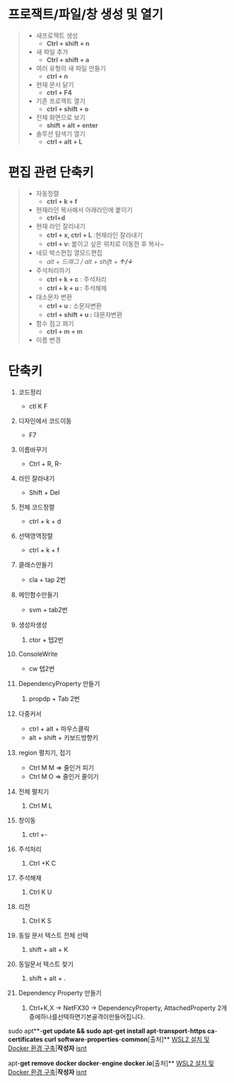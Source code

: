 # 프로잭트/파일/창 생성 및 열기

> * 새프로잭트 생성
>   * **Ctrl + shift + n**
> * 새 파일 추가
>   * **Ctrl + shift + a**
> * 여러 유형의 새 파일 만들기
>   * **ctrl + n**
> * 현재 문서 닽기
>   * **ctrl + F4**
> * 기존 프로젝트 열기
>   * **ctrl + shift + o**
> * 전체 화면으로 보기
>   * **shift + alt + enter**
> * 솔루션 탐색기 열기
>   * **ctrl + alt + L**

# 편집 관련 단축키

> * 자동정렬
>   * **ctrl + k + f**
> * 현재라인 복사해서 아래라인에 붙이기
>   * **ctrl+d**
> * 현재 라인 잘리내기
>   * **ctrl + x, ctrl + L** :현재라인 잘라내기
>   * **ctrl + v:** 붙이고 싶은 위치로 이동한 후 복사~
> * 네모 박스편집 열모드편집
>   * *alt + 드래그 /  alt + shift + **↑/↓***
> * 주석처리하기
>   * **ctrl + k + c** : 주석처리
>   * **ctrl + k + u :** 주석해제
> * 대소문자 변환
>   * **ctrl + u :** 소문자변환
>   * **ctrl + shift + u :** 대문자변환
> * 함수 점고 펴기
>   * **ctrl + m + m**
> * 이름 변경

# 단축키

1. 코드정리

   * ctl  K F
2. 디자인에서 코드이동

   * F7
3. 이름바꾸기

   * Ctrl + R, R-
4. 라인 잘라내기

   * Shift + Del
5. 전체 코드정렬

   * ctrl + k + d
6. 선택영역정렬

   * ctrl +  k + f
7. 클래스만들기

   * cla + tap 2번
8. 메인함수만들기

   * svm  + tab2번
9. 생성자생성

   1. ctor +  텝2번
10. ConsoleWrite

    * cw 텝2번
11. DependencyProperty 만들기

    1. propdp + Tab 2번
12. 다중커서

    * ctrl + alt + 마우스클릭
    * alt +
      shift + 키보드방향키
13. region  펼치기, 접기

    * Ctrl  M M => 줄인거 피기
    * Ctrl M O => 줄인거 줄이기
14. 전체 펼치기

    1. Ctrl M L
15. 창이동

    1. ctrl  +-
16. 주석처리

    1. Ctrl +K C
17. 주석해재

    1. Ctrl K U
18. 리전

    1. Ctrl K S
19. 동일 문서 텍스트 전체 선택

    1. shift + alt + K
20. 동일문서 텍스트 찾기

    1. shift + alt + .
21. Dependency
    Property 만들기

    1. Ctrl+K,X -> NetFX30
       -> DependencyProperty, AttachedProperty 2개중에하나를선택하면기본골격이만들어집니다.

sudo apt**-**get update **&&** sudo apt**-**get install
    apt**-**transport**-**https
    ca**-**certificates
    curl
    software**-**properties**-**common**[출처]** [WSL2 설치 및 Docker 환경 구축](https://blog.naver.com/ilikebigmac/222007741507)|**작성자** [isnt](https://blog.naver.com/ilikebigmac)

apt-**get remove docker docker**-**engine docker**.**io**[출처]** [WSL2 설치 및 Docker 환경 구축](https://blog.naver.com/ilikebigmac/222007741507)|**작성자** [isnt](https://blog.naver.com/ilikebigmac)
